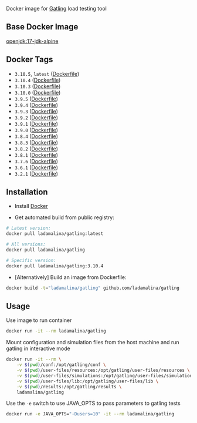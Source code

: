 Docker image for [Gatling](https://gatling.io/) load testing tool

## Base Docker Image

[openjdk:17-jdk-alpine](https://hub.docker.com/_/openjdk)

## Docker Tags

* `3.10.5`, `latest` ([Dockerfile](https://github.com/ladamalina/gatling/blob/master/3.10.5/Dockerfile))
* `3.10.4` ([Dockerfile](https://github.com/ladamalina/gatling/blob/master/3.10.4/Dockerfile))
* `3.10.3` ([Dockerfile](https://github.com/ladamalina/gatling/blob/master/3.10.3/Dockerfile))
* `3.10.0` ([Dockerfile](https://github.com/ladamalina/gatling/blob/master/3.10.0/Dockerfile))
* `3.9.5` ([Dockerfile](https://github.com/ladamalina/gatling/blob/master/3.9.5/Dockerfile))
* `3.9.4` ([Dockerfile](https://github.com/ladamalina/gatling/blob/master/3.9.4/Dockerfile))
* `3.9.3` ([Dockerfile](https://github.com/ladamalina/gatling/blob/master/3.9.3/Dockerfile))
* `3.9.2` ([Dockerfile](https://github.com/ladamalina/gatling/blob/master/3.9.2/Dockerfile))
* `3.9.1` ([Dockerfile](https://github.com/ladamalina/gatling/blob/master/3.9.1/Dockerfile))
* `3.9.0` ([Dockerfile](https://github.com/ladamalina/gatling/blob/master/3.9.0/Dockerfile))
* `3.8.4` ([Dockerfile](https://github.com/ladamalina/gatling/blob/master/3.8.4/Dockerfile))
* `3.8.3` ([Dockerfile](https://github.com/ladamalina/gatling/blob/master/3.8.3/Dockerfile))
* `3.8.2` ([Dockerfile](https://github.com/ladamalina/gatling/blob/master/3.8.2/Dockerfile))
* `3.8.1` ([Dockerfile](https://github.com/ladamalina/gatling/blob/master/3.8.1/Dockerfile))
* `3.7.6` ([Dockerfile](https://github.com/ladamalina/gatling/blob/master/3.7.6/Dockerfile))
* `3.6.1` ([Dockerfile](https://github.com/ladamalina/gatling/blob/master/3.6.1/Dockerfile))
* `3.2.1` ([Dockerfile](https://github.com/ladamalina/gatling/blob/master/3.2.1/Dockerfile))

## Installation

* Install [Docker](https://www.docker.com/)

* Get automated build from public registry:

```bash
# Latest version:
docker pull ladamalina/gatling:latest

# All versions:
docker pull ladamalina/gatling

# Specific version:
docker pull ladamalina/gatling:3.10.4
```

* [Alternatively] Build an image from Dockerfile:

```bash
docker build -t="ladamalina/gatling" github.com/ladamalina/gatling
````

## Usage

Use image to run container

```bash
docker run -it --rm ladamalina/gatling
```

Mount configuration and simulation files from the host machine and run gatling in interactive mode

```bash
docker run -it --rm \
    -v $(pwd)/conf:/opt/gatling/conf \
    -v $(pwd)/user-files/resources:/opt/gatling/user-files/resources \
    -v $(pwd)/user-files/simulations:/opt/gatling/user-files/simulations \
    -v $(pwd)/user-files/lib:/opt/gatling/user-files/lib \
    -v $(pwd)/results:/opt/gatling/results \
    ladamalina/gatling
```

Use the `-e` switch to use JAVA_OPTS to pass parameters to gatling tests

```bash
docker run -e JAVA_OPTS="-Dusers=10" -it --rm ladamalina/gatling
```
